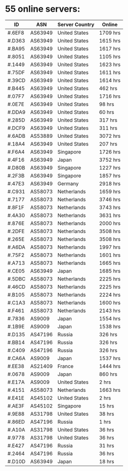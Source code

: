 # 55 online servers:

| ID | ASN | Server Country | Online |
| ------ | ------ | ------ | ------ |
| #.6EF8 | AS63949 | United States | 1709 hrs |
| #.D363 | AS63949 | United States | 1615 hrs |
| #.BA95 | AS63949 | United States | 1617 hrs |
| #.8051 | AS63949 | United States | 1105 hrs |
| #.1449 | AS63949 | United States | 1623 hrs |
| #.75DF | AS63949 | United States | 1611 hrs |
| #.39CD | AS63949 | United States | 1614 hrs |
| #.B445 | AS63949 | United States | 462 hrs |
| #.07F7 | AS63949 | United States | 1716 hrs |
| #.0E7E | AS63949 | United States | 98 hrs |
| #.DDA9 | AS63949 | United States | 60 hrs |
| #.285D | AS63949 | United States | 317 hrs |
| #.DCF9 | AS63949 | United States | 311 hrs |
| #.6ADB | AS53889 | United States | 3072 hrs |
| #.18A4 | AS63949 | United States | 207 hrs |
| #.F6A4 | AS63949 | Singapore | 1726 hrs |
| #.4F16 | AS63949 | Japan | 3752 hrs |
| #.D80B | AS63949 | Singapore | 1227 hrs |
| #.2F3B | AS63949 | Singapore | 1857 hrs |
| #.47E3 | AS63949 | Germany | 2918 hrs |
| #.C931 | AS58073 | Netherlands | 1659 hrs |
| #.7177 | AS58073 | Netherlands | 3746 hrs |
| #.8F1F | AS58073 | Netherlands | 3743 hrs |
| #.4A30 | AS58073 | Netherlands | 3631 hrs |
| #.876E | AS58073 | Netherlands | 2000 hrs |
| #.2DFE | AS58073 | Netherlands | 3508 hrs |
| #.265E | AS58073 | Netherlands | 3508 hrs |
| #.A6DA | AS58073 | Netherlands | 1997 hrs |
| #.75F2 | AS58073 | Netherlands | 1601 hrs |
| #.A713 | AS58073 | Netherlands | 1665 hrs |
| #.CE05 | AS63949 | Japan | 1685 hrs |
| #.5DBC | AS58073 | Netherlands | 2225 hrs |
| #.46CD | AS58073 | Netherlands | 2225 hrs |
| #.B105 | AS58073 | Netherlands | 2224 hrs |
| #.C1A3 | AS58073 | Netherlands | 1600 hrs |
| #.F461 | AS58073 | Netherlands | 2143 hrs |
| #.7836 | AS9009 | Japan | 1554 hrs |
| #.1B9E | AS9009 | Japan | 1538 hrs |
| #.D135 | AS47196 | Russia | 326 hrs |
| #.BB14 | AS47196 | Russia | 326 hrs |
| #.C409 | AS47196 | Russia | 326 hrs |
| #.CA6A | AS9009 | Japan | 1537 hrs |
| #.EE38 | AS21409 | France | 1444 hrs |
| #.0678 | AS9009 | Japan | 860 hrs |
| #.E17A | AS9009 | United States | 2 hrs |
| #.4151 | AS58073 | Netherlands | 1663 hrs |
| #.E41E | AS45102 | United States | 2 hrs |
| #.AE3F | AS45102 | Singapore | 15 hrs |
| #.9E88 | AS31798 | United States | 38 hrs |
| #.86ED | AS47196 | Russia | 1 hrs |
| #.A10A | AS31798 | United States | 36 hrs |
| #.9778 | AS31798 | United States | 36 hrs |
| #.E427 | AS47196 | Russia | 31 hrs |
| #.2464 | AS47196 | Russia | 36 hrs |
| #.D10D | AS63949 | Japan | 18 hrs |

